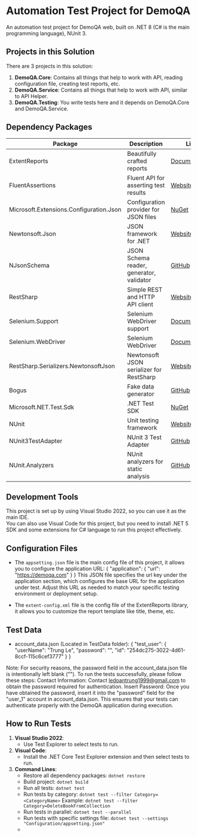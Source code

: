 # Automation Test Project for DemoQA

An automation test project for DemoQA web, built on .NET 8 (C# is the main programming language), NUnit 3.

## Projects in this Solution

There are 3 projects in this solution:

1. **DemoQA.Core**: Contains all things that help to work with API, reading configuration file, creating test reports, etc.
2. **DemoQA.Service**: Contains all things that help to work with API, similar to API Helper.
3. **DemoQA.Testing**: You write tests here and it depends on DemoQA.Core and DemoQA.Service.

## Dependency Packages

| Package                                | Description                               | Link                                                                              |
|----------------------------------------|-------------------------------------------|-----------------------------------------------------------------------------------|
| ExtentReports                          | Beautifully crafted reports               | [Documentation](https://www.extentreports.com/docs/versions/4/net)                |
| FluentAssertions                       | Fluent API for asserting test results     | [Website](https://fluentassertions.com/)                                          |
| Microsoft.Extensions.Configuration.Json| Configuration provider for JSON files     | [NuGet](https://www.nuget.org/packages/Microsoft.Extensions.Configuration.Json/)  |
| Newtonsoft.Json                        | JSON framework for .NET                   | [Website](https://www.newtonsoft.com/json)                                        |
| NJsonSchema                            | JSON Schema reader, generator, validator  | [GitHub](https://github.com/RicoSuter/NJsonSchema)                                | 
| RestSharp                              | Simple REST and HTTP API client           | [Website](https://restsharp.dev/)                                                 |
| Selenium.Support                       | Selenium WebDriver support                | [Documentation](https://www.selenium.dev/documentation/en/webdriver/)             |
| Selenium.WebDriver                     | Selenium WebDriver                        | [Documentation](https://www.selenium.dev/documentation/en/webdriver/)             |
| RestSharp.Serializers.NewtonsoftJson   | Newtonsoft JSON serializer for RestSharp  | [Website](https://restsharp.dev/)                                                 |
| Bogus                                  | Fake data generator                       | [GitHub](https://github.com/bchavez/Bogus)                                        |
| Microsoft.NET.Test.Sdk                 | .NET Test SDK                             | [NuGet](https://www.nuget.org/packages/Microsoft.NET.Test.Sdk/)                   |
| NUnit                                  | Unit testing framework                    | [Website](https://nunit.org/)                                                     |
| NUnit3TestAdapter                      | NUnit 3 Test Adapter                      | [GitHub](https://github.com/nunit/nunit3-vs-adapter)                              |
| NUnit.Analyzers                        | NUnit analyzers for static analysis       | [GitHub](https://github.com/nunit/nunit.analyzers)                                |


## Development Tools

This project is set up by using Visual Studio 2022, so you can use it as the main IDE.  
You can also use Visual Code for this project, but you need to install .NET 5 SDK and some extensions for C# language to run this project effectively.

## Configuration Files

- The `appsetting.json` file is the main config file of this project, it allows you to configure the application URL:
{
  "application": {
    "url": "https://demoqa.com"
  }
}
This JSON file specifies the url key under the application section, which configures the base URL for the application under test. Adjust this URL as needed to match your specific testing environment or deployment setup.

- The `extent-config.xml` file is the config file of the ExtentReports library, it allows you to customize the report template like title, theme, etc.

## Test Data
- account_data.json (Located in TestData folder):
{
  "test_user": {
    "userName": "Trung Le",
    "password": "",
    "id": "254dc275-3022-4d61-8ccf-115c6cef3777"
  }
}

Note: For security reasons, the password field in the account_data.json file is intentionally left blank (""). To run the tests successfully, please follow these steps:
Contact Information: Contact ledoantrung1999@gmail.com to obtain the password required for authentication.
Insert Password: Once you have obtained the password, insert it into the "password" field for the "user_1" account in account_data.json.
This ensures that your tests can authenticate properly with the DemoQA application during execution.

## How to Run Tests

1. **Visual Studio 2022**:
   - Use Test Explorer to select tests to run.
2. **Visual Code**:
   - Install the .NET Core Test Explorer extension and then select tests to run.
3. **Command Lines**:
   - Restore all dependency packages: `dotnet restore`
   - Build project: `dotnet build`
   - Run all tests: `dotnet test`
   - Run tests by category: `dotnet test --filter Category=<CategoryName>`
      Example: `dotnet test --filter Category=DeleteBookFromCollection`
   - Run tests in parallel: `dotnet test --parallel`
   - Run tests with specific settings file: `dotnet test --settings "Configuration/appsetting.json"`
   - 